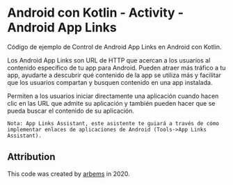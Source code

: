 # Android con Kotlin - Activity - Android App Links

Código de ejemplo de Control de Android App Links en Android con Kotlin.

Los Android App Links son URL de HTTP que acercan a los usuarios al contenido específico de tu app para Android. Pueden atraer más tráfico a tu app, ayudarte a descubrir qué contenido de la app se utiliza más y facilitar que los usuarios compartan y busquen contenido en una app instalada.

Permiten a los usuarios iniciar directamente una aplicación cuando hacen clic en las URL que admite su aplicación y también pueden hacer que se pueda buscar el contenido de su aplicación.

`Nota: App Links Assistant, este asistente te guiará a través de cómo implementar enlaces de aplicaciones de Android (Tools->App Links Assistant).`

## Attribution

This code was created by [arbems](https://github.com/arbems) in 2020.